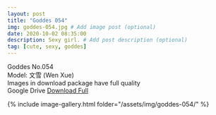 ```yaml
---
layout: post
title: "Goddes 054"
img: goddes-054.jpg # Add image post (optional)
date: 2020-10-02 08:35:00
description: Sexy girl. # Add post description (optional)
tag: [cute, sexy, goddes]
---
```

Goddes No.054  
Model: 文雪 (Wen Xue)                   
Images in download package have full quality                    
Google Drive [Download Full](http://gestyy.com/eeMEmU)

{% include image-gallery.html folder="/assets/img/goddes-054/" %}
